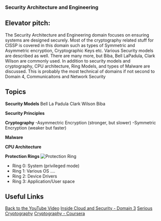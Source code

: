 ### Security Architecture and Engineering

## Elevator pitch: 
The Security Architecture and Engineering domain focuses on ensuring systems are designed securely. Most of the cryptography related stuff for CISSP is covered in this domain such as types of Symmetric and Asymmetric encryption, Cryptographic Keys etc. Various Security models are described as well. There are many more, but Biba, Bell LaPadula, Clark Wilson are commonly used. In addition to security models and cryptography, CPU architecture, Ring Models, and types of Malware are discussed. This is probably the most technical of domains if not second to Domain 4, Communicaitons and Network Security

## Topics

**Security Models**
Bell La Padula
Clark Wilson
Biba

**Security Principles**

**Cryptography**
-Asymmectric Encryption (stronger, but slower)
-Symmetric Encryption (weaker but faster)

**Malware**


**CPU Architecture**


**Protection Rings**
![Protection Ring](https://upload.wikimedia.org/wikipedia/commons/thumb/2/2f/Priv_rings.svg/600px-Priv_rings.svg.png)
- Ring 0: System (privileged mode)
- Ring 1: Various OS ....
- Ring 2: Device Drivers
- Ring 3: Application/User space


## Useful Links

[Back to the YouTube Video]()
[Inside Cloud and Security - Domain 3](https://www.youtube.com/watch?v=iEBHjVcu_8s&list=PL7XJSuT7Dq_XPK_qmYMqfiBjbtHJRWigD&index=14)
[Serious Cryptography](https://nostarch.com/seriouscrypto)
[Cryptography - Coursera](https://www.coursera.org/learn/crypto)
